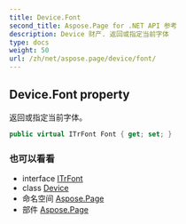 ```yaml
---
title: Device.Font
second_title: Aspose.Page for .NET API 参考
description: Device 财产. 返回或指定当前字体
type: docs
weight: 50
url: /zh/net/aspose.page/device/font/
---
```

## Device.Font property

返回或指定当前字体。

```csharp
public virtual ITrFont Font { get; set; }
```

### 也可以看看

* interface [ITrFont](../../itrfont/)
* class [Device](../)
* 命名空间 [Aspose.Page](../../device/)
* 部件 [Aspose.Page](../../../)


